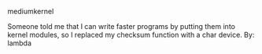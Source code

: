 mediumkernel

Someone told me that I can write faster programs by putting them into kernel modules, so I replaced my checksum function with a char device.
By:
lambda
